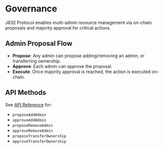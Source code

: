 # Governance

J832 Protocol enables multi-admin resource management via on-chain proposals and majority approval for critical actions.

## Admin Proposal Flow

- **Propose**: Any admin can propose adding/removing an admin, or transferring ownership.
- **Approve**: Each admin can approve the proposal.
- **Execute**: Once majority approval is reached, the action is executed on-chain.

## API Methods

See [API Reference](api.md) for:

- `proposeAddAdmin`
- `approveAddAdmin`
- `proposeRemoveAdmin`
- `approveRemoveAdmin`
- `proposeTransferOwnership`
- `approveTransferOwnership`
